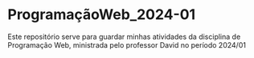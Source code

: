 # ProgramaçãoWeb_2024-01
Este repositório serve para guardar minhas atividades da disciplina de Programação Web, ministrada pelo professor David no período 2024/01
